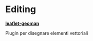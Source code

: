 # Editing


[**leaflet-geoman**](https://github.com/geoman-io/leaflet-geoman)

Plugin per disegnare elementi vettoriali

<esempio-editing></esempio-editing>
